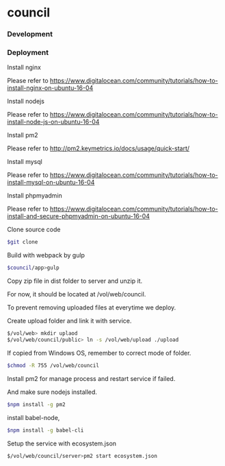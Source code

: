 # council

### Development

### Deployment

Install nginx

Please refer to https://www.digitalocean.com/community/tutorials/how-to-install-nginx-on-ubuntu-16-04

Install nodejs

Please refer to https://www.digitalocean.com/community/tutorials/how-to-install-node-js-on-ubuntu-16-04

Install pm2

Please refer to http://pm2.keymetrics.io/docs/usage/quick-start/

Install mysql

Please refer to https://www.digitalocean.com/community/tutorials/how-to-install-mysql-on-ubuntu-16-04

Install phpmyadmin

Please refer to https://www.digitalocean.com/community/tutorials/how-to-install-and-secure-phpmyadmin-on-ubuntu-16-04

Clone source code
```sh
$git clone
```
Build with webpack by gulp
```sh
$council/app>gulp
```
Copy zip file in dist folder to server and unzip it.

For now, it should be located at /vol/web/council.

To prevent removing uploaded files at everytime we deploy.

Create upload folder and link it with service.

```sh
$/vol/web> mkdir uplaod
$/vol/web/council/public> ln -s /vol/web/upload ./upload
```

If copied from Windows OS, remember to correct mode of folder.

```sh
$chmod -R 755 /vol/web/council
```

Install pm2 for manage process and restart service if failed.

And make sure nodejs installed.

```sh
$npm install -g pm2
```
install babel-node,

```sh
$npm install -g babel-cli
```

Setup the service with ecosystem.json
```sh
$/vol/web/council/server>pm2 start ecosystem.json
```
